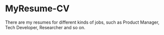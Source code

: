 # MyResume-CV
There are my resumes for different kinds of jobs, such as Product Manager, Tech Developer, Researcher and so on. 

